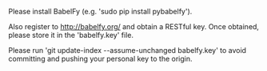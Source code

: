Please install BabelFy (e.g. 'sudo pip install pybabelfy').

Also register to http://babelfy.org/ and obtain a RESTful key.
Once obtained, please store it in the 'babelfy.key' file.

Please run 'git update-index --assume-unchanged babelfy.key' to
avoid committing and pushing your personal key to the origin.

